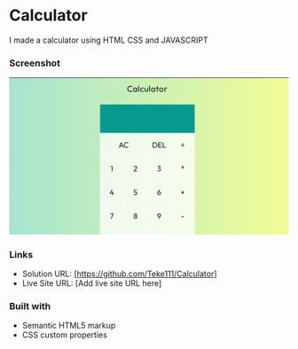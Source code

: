 # Calculator
I made a calculator using HTML CSS and JAVASCRIPT

### Screenshot

![](screenshot.png)


### Links

- Solution URL: [https://github.com/Teke111/Calculator]
- Live Site URL: [Add live site URL here]

### Built with

- Semantic HTML5 markup
- CSS custom properties

